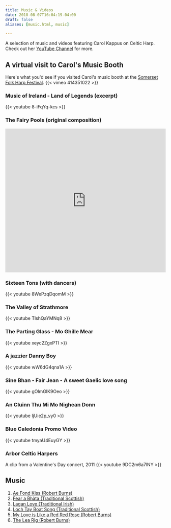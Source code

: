 ```yaml
---
title: Music & Videos
date: 2018-08-07T16:04:19-04:00
draft: false
aliases: [music.html, music]

---
```


<p class="lead">A selection of music and videos featuring Carol Kappus on Celtic Harp. Check out her <a href="https://www.youtube.com/channel/UC5qj9r5ziOtseNLmw26zm0A" target="_blank">YouTube Channel</a> for more.</p>

## A virtual visit to Carol's Music Booth
Here's what you'd see if you visited Carol's music booth at the [Somerset Folk Harp Festival](https://www.somersetharpfest.com/).
{{< vimeo 414351022 >}}

### Music of Ireland - Land of Legends (excerpt)
{{< youtube 8-iFqYq-kcs >}}

### The Fairy Pools (original composition)
<iframe width="100%" height="450" scrolling="no" frameborder="no" src="https://w.soundcloud.com/player/?url=https%3A//api.soundcloud.com/tracks/279767649&amp;auto_play=false&amp;hide_related=false&amp;show_comments=true&amp;show_user=true&amp;show_reposts=false&amp;visual=true"></iframe>

### Sixteen Tons (with dancers)
{{< youtube 8WePzqDqomM >}}

### The Valley of Strathmore 
{{< youtube TlshQaYMNq8 >}}

### The Parting Glass - Mo Ghille Mear
{{< youtube xeyc2ZgxPTI >}}

<div class="row">

<div class="col-md-6">
<h3>A jazzier Danny Boy</h3>
{{< youtube wW6dG4qna1A >}}
</div>

<div class="col-md-6">
<h3>Sìne Bhan - Fair Jean - A sweet Gaelic love song</h3>
{{< youtube gOlmGIK9Oeo >}}
</div>

<div class="col-md-6">
<h3>An Cluinn Thu Mi Mo Nighean Donn</h3>
{{< youtube IjUie2p_vy0 >}}
</div>

</div>

<!-- no longer needed -->
<!--div class="col-md-6"><h3 class="vid_title">Danny Boy</h3><iframe height="515" width="100%" src="http://www.youtube.com/embed/Vt_0E_P30Z0" frameborder="0" allowfullscreen></iframe></div-->


### Blue Caledonia Promo Video
{{< youtube tmyaU4EuyGY >}}


### Arbor Celtic Harpers
A clip from a Valentine's Day concert, 2011
{{< youtube 9DC2m6a7lNY >}}


## Music

<audio preload></audio> 
<ol class="song"><li><a data-src="music/ae_fond_kiss-burns.mp3" href="#">Ae Fond Kiss (Robert Burns)</a></li><li><a data-src="music/fear_a_bhata-scottish.mp3" href="#">Fear a Bhàta (Traditional Scottish)</a></li>
<li><a data-src="music/lagan_love-irish.mp3" href="#">Lagan Love (Traditional Irish)</a></li><li><a data-src="music/loch_tay_boat_song-scottish.mp3" href="#">Loch Tay Boat Song (Traditional Scottish)</a></li>
<li><a data-src="music/my_love_is_like_a_red_red_rose-burns.mp3" href="#">My Love is Like a Red Red Rose (Robert Burns)</a></li>
<li><a data-src="music/the_lea_rig-burns.mp3" href="#">The Lea Rig (Robert Burns)</a></li></ol>

<!-- hack... load jquery first (and then again redundantly via footer) so that music player will initialise. TODO: find a better player using built-in HTML5 components -->
<script src="https://code.jquery.com/jquery-3.2.1.slim.min.js" integrity="sha384-KJ3o2DKtIkvYIK3UENzmM7KCkRr/rE9/Qpg6aAZGJwFDMVNA/GpGFF93hXpG5KkN" crossorigin="anonymous"></script>
<script src="js/audiojs/audio.min.js" type="text/javascript"></script>
<script src="js/custom.js" type="text/javascript"></script>
